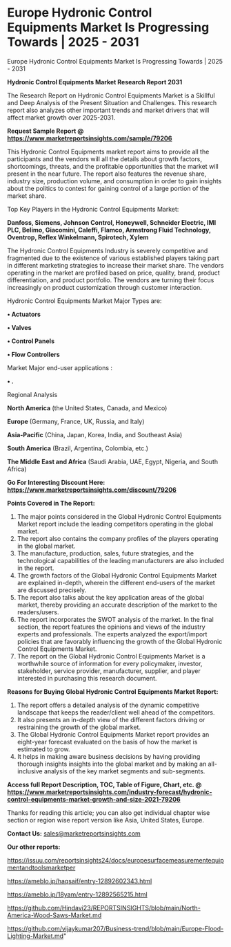 # Europe Hydronic Control Equipments Market Is Progressing Towards | 2025 - 2031
Europe Hydronic Control Equipments Market Is Progressing Towards | 2025 - 2031

<strong>Hydronic Control Equipments Market Research Report 2031</strong>

The Research Report on Hydronic Control Equipments Market is a Skillful and Deep Analysis of the Present Situation and Challenges. This research report also analyzes other important trends and market drivers that will affect market growth over 2025-2031.

<strong>Request Sample Report @ <a href=https://www.marketreportsinsights.com/sample/79206>https://www.marketreportsinsights.com/sample/79206</a></strong>

This Hydronic Control Equipments market report aims to provide all the participants and the vendors will all the details about growth factors, shortcomings, threats, and the profitable opportunities that the market will present in the near future. The report also features the revenue share, industry size, production volume, and consumption in order to gain insights about the politics to contest for gaining control of a large portion of the market share.

Top Key Players in the Hydronic Control Equipments Market:

<strong>Danfoss, Siemens, Johnson Control, Honeywell, Schneider Electric, IMI PLC, Belimo, Giacomini, Caleffi, Flamco, Armstrong Fluid Technology, Oventrop, Reflex Winkelmann, Spirotech, Xylem</strong>

The Hydronic Control Equipments Industry is severely competitive and fragmented due to the existence of various established players taking part in different marketing strategies to increase their market share. The vendors operating in the market are profiled based on price, quality, brand, product differentiation, and product portfolio. The vendors are turning their focus increasingly on product customization through customer interaction.

Hydronic Control Equipments Market Major Types are:

<strong>• Actuators

• Valves

• Control Panels

• Flow Controllers</strong>

Market Major end-user applications :

<strong>• .</strong>

Regional Analysis

</u><strong><b>North America</b></strong> (the United States, Canada, and Mexico)

<strong><b>Europe </b></strong>(Germany, France, UK, Russia, and Italy)

<strong><b>Asia-Pacific</b></strong> (China, Japan, Korea, India, and Southeast Asia)

<strong><b>South America</b></strong> (Brazil, Argentina, Colombia, etc.)

<strong><b>The Middle East and Africa</b></strong> (Saudi Arabia, UAE, Egypt, Nigeria, and South Africa)

<strong>Go For Interesting Discount Here: <a href=https://www.marketreportsinsights.com/discount/79206>https://www.marketreportsinsights.com/discount/79206</a></strong>

<strong>Points Covered in The Report:</strong>
<ol>
  <li>The major points considered in the Global Hydronic Control Equipments Market report include the leading competitors operating in the global market.</li>
  <li>The report also contains the company profiles of the players operating in the global market.</li>
  <li>The manufacture, production, sales, future strategies, and the technological capabilities of the leading manufacturers are also included in the report.</li>
  <li>The growth factors of the Global Hydronic Control Equipments Market are explained in-depth, wherein the different end-users of the market are discussed precisely.</li>
  <li>The report also talks about the key application areas of the global market, thereby providing an accurate description of the market to the readers/users.</li>
  <li>The report incorporates the SWOT analysis of the market. In the final section, the report features the opinions and views of the industry experts and professionals. The experts analyzed the export/import policies that are favorably influencing the growth of the Global Hydronic Control Equipments Market.</li>
  <li>The report on the Global Hydronic Control Equipments Market is a worthwhile source of information for every policymaker, investor, stakeholder, service provider, manufacturer, supplier, and player interested in purchasing this research document.</li>
</ol>
<strong>Reasons for Buying Global Hydronic Control Equipments Market Report:</strong>

<ol>
  <li>The report offers a detailed analysis of the dynamic competitive landscape that keeps the reader/client well ahead of the competitors.</li>
  <li>It also presents an in-depth view of the different factors driving or restraining the growth of the global market.</li>
  <li>The Global Hydronic Control Equipments Market report provides an eight-year forecast evaluated on the basis of how the market is estimated to grow.</li>
  <li>It helps in making aware business decisions by having providing thorough insights insights into the global market and by making an all-inclusive analysis of the key market segments and sub-segments.</li>
</ol>
<strong>Access full Report Description, TOC, Table of Figure, Chart, etc. @ <a href=https://www.marketreportsinsights.com/industry-forecast/hydronic-control-equipments-market-growth-and-size-2021-79206>https://www.marketreportsinsights.com/industry-forecast/hydronic-control-equipments-market-growth-and-size-2021-79206</a></strong>


Thanks for reading this article; you can also get individual chapter wise section or region wise report version like Asia, United States, Europe.

<strong>Contact Us:</strong>
sales@marketreportsinsights.com

<strong>Our other reports:</strong>

<a href=https://issuu.com/reportsinsights24/docs/europesurfacemeasurementequipmentandtoolsmarketper>https://issuu.com/reportsinsights24/docs/europesurfacemeasurementequipmentandtoolsmarketper</a>

<a href=https://ameblo.jp/haqsaif/entry-12892602343.html>https://ameblo.jp/haqsaif/entry-12892602343.html</a>

<a href=https://ameblo.jp/18yam/entry-12892565215.html>https://ameblo.jp/18yam/entry-12892565215.html</a>

<a href=https://github.com/Hindavi23/REPORTSINSIGHTS/blob/main/North-America-Wood-Saws-Market.md>https://github.com/Hindavi23/REPORTSINSIGHTS/blob/main/North-America-Wood-Saws-Market.md</a>

<a href=https://github.com/vijaykumar207/Business-trend/blob/main/Europe-Flood-Lighting-Market.md>https://github.com/vijaykumar207/Business-trend/blob/main/Europe-Flood-Lighting-Market.md</a>"
